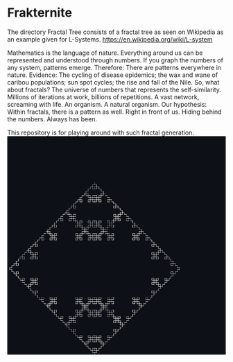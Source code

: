 # Frakternite
The directory Fractal Tree consists of a fractal tree as seen on Wikipedia as an example given for L-Systems. https://en.wikipedia.org/wiki/L-system

Mathematics is the language of nature. Everything around us can be represented and understood through numbers. If you graph the numbers of any system, patterns emerge. Therefore: There are patterns everywhere in nature. Evidence: The cycling of disease epidemics; the wax and wane of caribou populations; sun spot cycles; the rise and fall of the Nile. So, what about fractals? The universe of numbers that represents the self-similarity. Millions of iterations at work, billions of repetitions. A vast network, screaming with life. An organism. A natural organism. Our hypothesis: Within fractals, there is a pattern as well. Right in front of us. Hiding behind the numbers. Always has been.

This repository is for playing around with such fractal generation.
![fractal tree](/Pentigree/image.png) 

